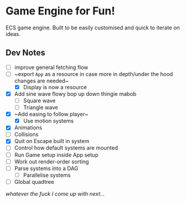 # Game Engine for Fun!

ECS game engine. Built to be easily customised and quick to iterate on ideas.

## Dev Notes

- [ ] improve general fetching flow
- [ ] ~export `App` as a resource in case more in depth/under the hood changes are needed~
  - [x] Display is now a resource
- [x] Add sine wave flowy bop up down thingie mabob
  - [ ] Square wave
  - [ ] Triangle wave
- [x] ~Add easing to follow player~
  - [x] Use motion systems
- [x] Animations
- [ ] Collisions
- [x] Quit on Escape built in system
- [ ] Control how default systems are mounted
- [ ] Run Game setup inside App setup
- [ ] Work out render-order sorting
- [ ] Parse systems into a DAG
    - [ ] Parallelise systems
- [ ] Global quadtree

_whatever the fuck I come up with next..._
